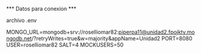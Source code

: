 *** Datos para conexion ***

archivo .env

MONGO_URL=mongodb+srv://roselliomar82:piperpa11@unidad2.fpojkty.mongodb.net/?retryWrites=true&w=majority&appName=Unidad2
PORT=8080
USER=roselliomar82
SALT=4
MOCKUSERS=50